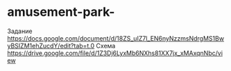 # amusement-park-

Задание https://docs.google.com/document/d/18ZS_uIZ7l_EN6nyNzzmsNdrgMS1BwyBSIZM1ehZucdY/edit?tab=t.0
Схема https://drive.google.com/file/d/1Z3Dj6LyxMb6NXhs81XX7jx_xMAxqnNbc/view
